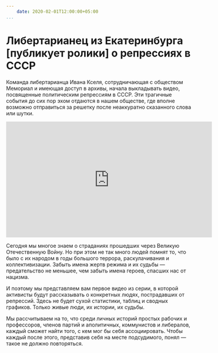 ```yaml
---
    date: 2020-02-01T12:00:00+05:00
...
```

# Либертарианец из Екатеринбурга [публикует ролики] о репрессиях в СССР 

Команда либертарианца Ивана Кселя, сотрудничающая с обществом Мемориал и имеющая доступ в архивы, начала выкладывать видео, посвященные политическим репрессиям в СССР. Эти трагичные события до сих пор эхом отдаются в нашем обществе, где вполне возможно отправиться за решетку после неаккуратно сказанного слова или шутки.

<p><iframe width="560" height="315" src="https://www.youtube.com/embed/S1S7IcaUmoo" frameborder="0" allow="accelerometer; autoplay; encrypted-media; gyroscope; picture-in-picture" allowfullscreen></iframe></p>

Сегодня мы многое знаем о страданиях прошедших через Великую Отечественную Войну. Но при этом не так много людей помнят то, что было с их народом в годы большого террора, раскулачивания и коллективизации. Забыть имена жертв режима и их судьбы — предательство не меньшее, чем забыть имена героев, спасших нас от нацизма.

И поэтому мы представляем вам первое видео из серии, в которой активисты будут рассказывать о конкретных людях, пострадавших от репрессий. Здесь не будет сухой статистики, таблиц и сводных графиков. Только живые люди, их истории, их судьбы.

Мы рассчитываем на то, что среди личных историй простых рабочих и профессоров, членов партий и аполитичных, коммунистов и либералов, каждый сможет найти того, с кем мог бы себя ассоциировать. Чтобы каждый после этого, представив себя на месте подсудимого, понял — такое не должно повторяться.
